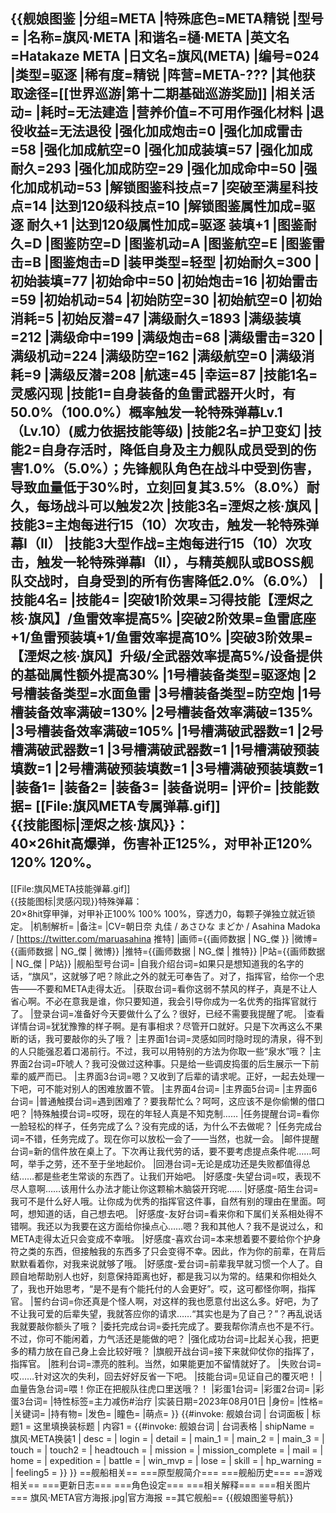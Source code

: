 {{舰娘图鉴
|分组=META
|特殊底色=META精锐
|型号=
|名称=旗风·META
|和谐名=樋·META
|英文名=Hatakaze META
|日文名=旗风(META)
|编号=024
|类型=驱逐
|稀有度=精锐
|阵营=META-???
|其他获取途径=[[世界巡游|第十二期基础巡游奖励]]
|相关活动=
|耗时=无法建造
|营养价值=不可用作强化材料
|退役收益=无法退役
|强化加成炮击=0
|强化加成雷击=58
|强化加成航空=0
|强化加成装填=57
|强化加成耐久=293
|强化加成防空=29
|强化加成命中=50
|强化加成机动=53
|解锁图鉴科技点=7
|突破至满星科技点=14
|达到120级科技点=10
|解锁图鉴属性加成=驱逐 耐久+1
|达到120级属性加成=驱逐 装填+1
|图鉴耐久=D
|图鉴防空=D
|图鉴机动=A
|图鉴航空=E
|图鉴雷击=B
|图鉴炮击=D
|装甲类型=轻型
|初始耐久=300
|初始装填=77
|初始命中=50
|初始炮击=16
|初始雷击=59
|初始机动=54
|初始防空=30
|初始航空=0
|初始消耗=5
|初始反潜=47
|满级耐久=1893
|满级装填=212
|满级命中=199
|满级炮击=68
|满级雷击=320
|满级机动=224
|满级防空=162
|满级航空=0
|满级消耗=9
|满级反潜=208
|航速=45
|幸运=87
|技能1名=灵感闪现
|技能1=自身装备的鱼雷武器开火时，有50.0%（100.0%）概率触发一轮特殊弹幕Lv.1（Lv.10）(威力依据技能等级) 
|技能2名=护卫变幻
|技能2=自身存活时，降低自身及主力舰队成员受到的伤害1.0%（5.0%）；先锋舰队角色在战斗中受到伤害，导致血量低于30%时，立刻回复其3.5%（8.0%）耐久，每场战斗可以触发2次 
|技能3名=湮烬之核·旗风
|技能3=主炮每进行15（10）次攻击，触发一轮特殊弹幕I（II）
|技能3大型作战=主炮每进行15（10）次攻击，触发一轮特殊弹幕I（II），与精英舰队或BOSS舰队交战时，自身受到的所有伤害降低2.0%（6.0%）
|技能4名=
|技能4=
|突破1阶效果=习得技能【湮烬之核·旗风】/鱼雷效率提高5%
|突破2阶效果=鱼雷底座+1/鱼雷预装填+1/鱼雷效率提高10%
|突破3阶效果=【湮烬之核·旗风】升级/全武器效率提高5%/设备提供的基础属性额外提高30%
|1号槽装备类型=驱逐炮
|2号槽装备类型=水面鱼雷
|3号槽装备类型=防空炮
|1号槽装备效率满破=130%
|2号槽装备效率满破=135%
|3号槽装备效率满破=105%
|1号槽满破武器数=1
|2号槽满破武器数=1
|3号槽满破武器数=1
|1号槽满破预装填数=1
|2号槽满破预装填数=1
|3号槽满破预装填数=1
|装备1=
|装备2=
|装备3=
|装备说明=
|评价=
|技能数据=
[[File:旗风META专属弹幕.gif]]<br>
{{技能图标|湮烬之核·旗风}}：<br>
40×26hit高爆弹，伤害补正125%，对甲补正120% 120% 120%。
----
[[File:旗风META技能弹幕.gif]]<br>
{{技能图标|灵感闪现}}特殊弹幕：<br>
20×8hit穿甲弹，对甲补正100% 100% 100%，穿透力0，每颗子弹独立就近锁定。
|机制解析=
|备注=
|CV=朝日奈 丸佳 / あさひな  まどか / Asahina Madoka / [https://twitter.com/maruasahina 推特]
|画师={{画师数据 | NG_傑 }}
|微博={{画师数据 | NG_傑 | 微博}}
|推特={{画师数据 | NG_傑 | 推特}}
|P站={{画师数据 | NG_傑 | P站}}
|舰船型号台词=
|自我介绍台词=如果只是想知道我的名字的话，“旗风”，这就够了吧？除此之外的就无可奉告了。对了，指挥官，给你一个忠告——不要和META走得太近。
|获取台词=看你这弱不禁风的样子，真是不让人省心啊。不必在意我是谁，你只要知道，我会引导你成为一名优秀的指挥官就行了。
|登录台词=准备好今天要做什么了么？很好，已经不需要我提醒了呢。
|查看详情台词=犹犹豫豫的样子啊。是有事相求？尽管开口就好。只是下次再这么不果断的话，我可要敲你的头了哦？
|主界面1台词=灵感如同时隐时现的清泉，得不到的人只能强忍着口渴前行。不过，我可以用特别的方法为你取一些“泉水”哦？
|主界面2台词=吓唬人？我可没做过这种事。只是给一些调皮捣蛋的后生展示一下前辈的威严而已。
|主界面3台词=嗯？又收到了后辈的请求呢。正好，一起去处理一下吧，可不能对别人的困难放置不管。
|主界面4台词=
|主界面5台词=
|主界面6台词=
|普通触摸台词=遇到困难了？要我帮忙么？呵呵，这应该不是你偷懒的借口吧？
|特殊触摸台词=哎呀，现在的年轻人真是不知克制……
|任务提醒台词=看你一脸轻松的样子，任务完成了么？没有完成的话，为什么不去做呢？
|任务完成台词=不错，任务完成了。现在你可以放松一会了——当然，也就一会。
|邮件提醒台词=新的信件放在桌上了。下次再让我代劳的话，要不要考虑提点条件呢……呵呵，举手之劳，还不至于坐地起价。
|回港台词=无论是成功还是失败都值得总结……都是些老生常谈的东西了。让我们开始吧。
|好感度-失望台词=哎，表现不尽人意啊……该用什么办法才能让你这颗榆木脑袋开窍呢……
|好感度-陌生台词=我可不是什么好人哦。让你成为优秀的指挥官这件事，自然有别的理由在里面。呵呵，想知道的话，自己想去吧。
|好感度-友好台词=看来你和下属们关系相处得不错啊。我还以为我要在这方面给你操点心……嗯？我和其他人？我不是说过么，和META走得太近只会变成不幸哦。
|好感度-喜欢台词=本来想着要不要给你个护身符之类的东西，但接触我的东西多了只会变得不幸。因此，作为你的前辈，在背后默默看着你，对我来说就够了哦。
|好感度-爱台词=前辈我早就习惯一个人了。自顾自地帮助别人也好，刻意保持距离也好，都是我习以为常的。结果和你相处久了，我也开始思考，“是不是有个能托付的人会更好”。哎，这可都怪你啊，指挥官。
|誓约台词=你还真是个怪人啊，对这样的我也愿意付出这么多。好吧，为了不让我可爱的后辈失望，我就答应你的请求……“其实也是为了自己？”？再乱说话我就要敲你额头了哦？
|委托完成台词=委托完成了。要我帮你清点也不是不行。不过，你可不能闲着，力气活还是能做的吧？
|强化成功台词=比起关心我，把更多的精力放在自己身上会比较好哦？
|旗舰开战台词=接下来就仰仗你的指挥了，指挥官。
|胜利台词=漂亮的胜利。当然，如果能更加不留情就好了。
|失败台词=哎……针对这次的失利，回去好好反省一下吧。
|技能台词=见证自己的覆灭吧！
|血量告急台词=喂！你正在把舰队往虎口里送哦？！
|彩蛋1台词=
|彩蛋2台词=
|彩蛋3台词=
|特性标签=主力减伤#治疗
|实装日期=2023年08月01日
|身份=
|性格=
|关键词=
|持有物=
|发色=
|瞳色=
|萌点=
}}
{{#invoke: 舰娘台词 | 台词面板 
| 标题1 = 这里填换装标题
| 内容1 = {{#invoke: 舰娘台词 | 台词表格
  | shipName = 旗风·META换装1
  | desc = <!--皮肤描述 删除等于号后面的内容，然后填写-->
  | login = <!--登录台词-->
  | detail = <!--查看详情-->
  | main_1 = <!--主界面1-->
  | main_2 = <!--主界面2-->
  | main_3 = <!--主界面3-->
  | touch = <!--触摸台词-->
  | touch2 = <!--{{黑幕|特殊触摸}}-->
  | headtouch = <!--摸头台词-->
  | mission = <!--任务提醒-->
  | mission_complete = <!--任务完成-->
  | mail = <!--邮件提醒-->
  | home = <!--回港台词-->
  | expedition = <!--委托完成-->
  | battle = <!--旗舰开战-->
  | win_mvp = <!--胜利台词-->
  | lose = <!--战斗失败-->
  | skill = <!--技能-->
  | hp_warning = <!--血量告急-->
  | feeling5 = <!--好感度-爱-->
  }}
}}
==舰船相关==
===原型舰简介===
===舰船历史===
==游戏相关==
===更新日志===
===角色设定===
===相关解释===
===相关图片===
<gallery mode="packed" heights="250px">
旗风·META官方海报.jpg|官方海报
</gallery>
==其它舰船==
{{舰娘图鉴导航}}